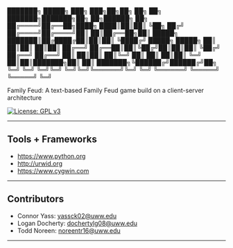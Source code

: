  ███████╗ █████╗ ███╗   ███╗██╗██╗  ██╗   ██╗    ███████╗███████╗██╗   ██╗██████╗ ██╗
 ██╔════╝██╔══██╗████╗ ████║██║██║  ╚██╗ ██╔╝    ██╔════╝██╔════╝██║   ██║██╔══██╗██║
 █████╗  ███████║██╔████╔██║██║██║   ╚████╔╝     █████╗  █████╗  ██║   ██║██║  ██║██║
 ██╔══╝  ██╔══██║██║╚██╔╝██║██║██║    ╚██╔╝      ██╔══╝  ██╔══╝  ██║   ██║██║  ██║╚═╝
 ██║     ██║  ██║██║ ╚═╝ ██║██║███████╗██║       ██║     ███████╗╚██████╔╝██████╔╝██╗
 ╚═╝     ╚═╝  ╚═╝╚═╝     ╚═╝╚═╝╚══════╝╚═╝       ╚═╝     ╚══════╝ ╚═════╝ ╚═════╝ ╚═╝

Family Feud: A text-based Family Feud game build on a client-server architecture

[![License: GPL v3](https://img.shields.io/badge/License-GPLv3-blue.svg)](https://www.gnu.org/licenses/gpl-3.0)

---

## Tools + Frameworks

- https://www.python.org
- http://urwid.org
- https://www.cygwin.com

---

## Contributors

- Connor Yass: yassck02@uww.edu
- Logan Docherty: dochertylg08@uww.edu
- Todd Noreen: noreentr16@uww.edu

---
